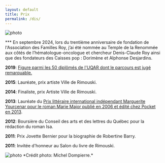 ```yaml
---
layout: default
title: Prix
permalink: /dis/
---
```


<img src='../images/prixartiste.jpg' alt='photo'>

*** En septembre 2024, lors du trentième anniversaire de fondation de l'Association des Familles Roy, j’ai été nommée au Temple de la Renommée aux côtés de l’hématologue-oncologue et chercheur Denis-Claude Roy ainsi que des fondateurs des Caisses pop : Dorimène et Alphonse Desjardins.

**2019**: [Figure parmi les 50 diplômés de l'UQAR dont le parcours est jugé remarquable.](https://fr.calameo.com/books/000879539931cf2b0f894)

**2015**: Lauréate, prix artiste Ville de Rimouski.

**2014**: Finaliste, prix Artiste Ville de Rimouski.

**2013**: Lauréate du <a
href="http://www.punctumliteraryagency.eu/#!prix-fr/cczd">Prix littéraire
international indépendant Marguerite Yourcenar pour le roman Marie Major publié
en 2006 et édité chez Pocket en 2013</a>.

**2012**: Boursière du Conseil des arts et des lettres du Québec pour la rédaction du roman Isa.

**2011**: Prix Jovette Bernier pour la biographie de Robertine Barry.

**2011**: Invitée d'honneur au Salon du livre de Rimouski.

<img src='../images/PrixJovetteBernier2.jpg' alt='photo'>
*Crédit photo: Michel Dompierre.*

